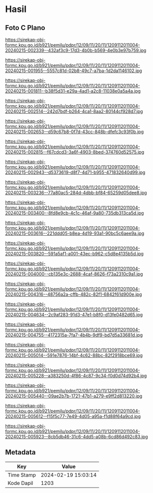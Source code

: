 # Hasil

## Foto C Plano

https://sirekap-obj-formc.kpu.go.id/b921/pemilu/pdpr/12/09/11/20/11/1209112011004-20240215-002339--432af3c9-17d3-4b0b-b569-4e0b3e97b759.jpg

https://sirekap-obj-formc.kpu.go.id/b921/pemilu/pdpr/12/09/11/20/11/1209112011004-20240215-001955--5557c81d-02b8-49c7-a7ba-1d2da1146102.jpg

https://sirekap-obj-formc.kpu.go.id/b921/pemilu/pdpr/12/09/11/20/11/1209112011004-20240215-001811--b38f5d31-e29a-4ad1-a2c8-11038e0a5a4a.jpg

https://sirekap-obj-formc.kpu.go.id/b921/pemilu/pdpr/12/09/11/20/11/1209112011004-20240215-002514--242d7bdf-b264-4ca1-8aa2-80144cf928d7.jpg

https://sirekap-obj-formc.kpu.go.id/b921/pemilu/pdpr/12/09/11/20/11/1209112011004-20240215-002653--d59c67b8-0f7d-43cc-848b-dfefc3c93f0b.jpg

https://sirekap-obj-formc.kpu.go.id/b921/pemilu/pdpr/12/09/11/20/11/1209112011004-20240215-002815--f67cdcd3-3a6f-4903-8bed-374760d52575.jpg

https://sirekap-obj-formc.kpu.go.id/b921/pemilu/pdpr/12/09/11/20/11/1209112011004-20240215-002943--d5373619-d8f7-4d71-b955-471832640d99.jpg

https://sirekap-obj-formc.kpu.go.id/b921/pemilu/pdpr/12/09/11/20/11/1209112011004-20240215-003236--77a80ac5-284d-4dbb-bf84-65259d05dee8.jpg

https://sirekap-obj-formc.kpu.go.id/b921/pemilu/pdpr/12/09/11/20/11/1209112011004-20240215-003400--8fd8e9cb-4c1c-46af-9a80-735db313ca5d.jpg

https://sirekap-obj-formc.kpu.go.id/b921/pemilu/pdpr/12/09/11/20/11/1209112011004-20240215-003616--221ddd05-b8ea-4d19-93a1-90bc5c6aee9a.jpg

https://sirekap-obj-formc.kpu.go.id/b921/pemilu/pdpr/12/09/11/20/11/1209112011004-20240215-003820--591a5af1-a001-43ec-b962-c5d8e4135b5d.jpg

https://sirekap-obj-formc.kpu.go.id/b921/pemilu/pdpr/12/09/11/20/11/1209112011004-20240215-004000--cb135e3c-2688-4caf-8626-f73a2310c9a1.jpg

https://sirekap-obj-formc.kpu.go.id/b921/pemilu/pdpr/12/09/11/20/11/1209112011004-20240215-004316--48756a2a-cffb-482c-82f1-6842f61d900e.jpg

https://sirekap-obj-formc.kpu.go.id/b921/pemilu/pdpr/12/09/11/20/11/1209112011004-20240215-004634--2c9af283-91d3-47e1-b8f0-d13fe0482d65.jpg

https://sirekap-obj-formc.kpu.go.id/b921/pemilu/pdpr/12/09/11/20/11/1209112011004-20240215-004755--4172315a-7fa7-4b4b-9df9-bd7d5a33681d.jpg

https://sirekap-obj-formc.kpu.go.id/b921/pemilu/pdpr/12/09/11/20/11/1209112011004-20240215-005014--591e7876-14bf-4c62-88bc-82f2918bce69.jpg

https://sirekap-obj-formc.kpu.go.id/b921/pemilu/pdpr/12/09/11/20/11/1209112011004-20240215-005228--a383250d-4f86-4c87-9c34-f0d0d74d92b4.jpg

https://sirekap-obj-formc.kpu.go.id/b921/pemilu/pdpr/12/09/11/20/11/1209112011004-20240215-005440--09ae2b7b-1721-47b1-a279-e9ff2d813220.jpg

https://sirekap-obj-formc.kpu.go.id/b921/pemilu/pdpr/12/09/11/20/11/1209112011004-20240215-005612--f15f5c77-7e49-4d05-a95a-f1d88f64a9cd.jpg

https://sirekap-obj-formc.kpu.go.id/b921/pemilu/pdpr/12/09/11/20/11/1209112011004-20240215-005923--8cb5db46-31c6-4dd5-a08b-6cd86d492c83.jpg


## Metadata

| Key        | Value               |
| ---------- | ------------------- |
| Time Stamp | 2024-02-19 15:03:14 |
| Kode Dapil | 1203                |



